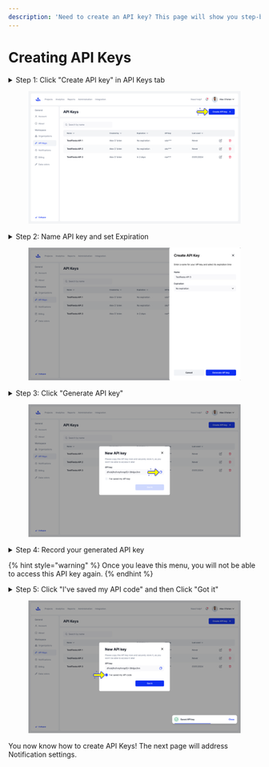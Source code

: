```yaml
---
description: 'Need to create an API key? This page will show you step-by-step how to do so:'
---
```


# Creating API Keys



<details>

<summary>Step 1: Click "Create API key" in API Keys tab</summary>

On the API Keys tab, click the "Create API key" button, which can be found on the top right side of the screen. This will open the "Create API Key" menu

</details>

<figure><img src="../../.gitbook/assets/API-2.png" alt=""><figcaption></figcaption></figure>

<details>

<summary>Step 2: Name API key and set Expiration </summary>

You can name your API key and set its expiration date. Optionally you can set the API Key to have no expiration. Both the name and expiration date can be changed later.&#x20;

</details>

<figure><img src="../../.gitbook/assets/API.png" alt=""><figcaption></figcaption></figure>

<details>

<summary>Step 3: Click "Generate API key" </summary>

This will bring up the "New API Key" menu

</details>

<figure><img src="../../.gitbook/assets/API (1).png" alt=""><figcaption></figcaption></figure>

<details>

<summary>Step 4: Record your generated API key</summary>

Securely store your API key either on your computer or by hand.&#x20;

</details>

{% hint style="warning" %}
Once you leave this menu, you will not be able to access this API key again.
{% endhint %}

<details>

<summary>Step 5: Click "I've saved my API code" and then Click "Got it" </summary>

Once you have securely stored your API key, confirm you have done so by clicking "I've saved my API code" and then close the menu by clicking "Got it"&#x20;

</details>

<figure><img src="../../.gitbook/assets/API-1.png" alt=""><figcaption></figcaption></figure>

You now know how to create API Keys! The next page will address Notification settings.&#x20;
